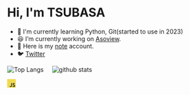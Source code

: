 # Hi, I'm TSUBASA

- 🌱 I'm currently learning Python, Git(started to use in 2023)
- 😆 I’m currently working on [Asoview](https://www.asoview.co.jp/).
- 📓 Here is my [note](https://note.com/nepia_infinity) account.
- 🐦 [Twitter](https://twitter.com/nepia_infinity)


  
<p align="left"> 
  <img alt="Top Langs" height="150px" src="https://github-readme-stats.vercel.app/api/top-langs/?username=nepia-infinity&layout=compact&show_icons=true&theme=onedark" />
     
  <img alt="github stats" height="150px" src="https://github-readme-stats.vercel.app/api?username=nepia-infinity&theme=onedark&show_icons=ture" />
</p>

<code><img height="20" alt="javascript" src="https://raw.githubusercontent.com/github/explore/80688e429a7d4ef2fca1e82350fe8e3517d3494d/topics/javascript/javascript.png"></code>




